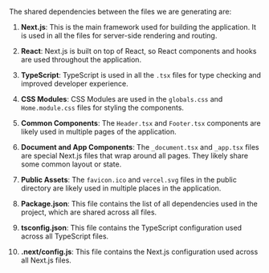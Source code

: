 The shared dependencies between the files we are generating are:

1. **Next.js**: This is the main framework used for building the application. It is used in all the files for server-side rendering and routing.

2. **React**: Next.js is built on top of React, so React components and hooks are used throughout the application.

3. **TypeScript**: TypeScript is used in all the `.tsx` files for type checking and improved developer experience.

4. **CSS Modules**: CSS Modules are used in the `globals.css` and `Home.module.css` files for styling the components.

5. **Common Components**: The `Header.tsx` and `Footer.tsx` components are likely used in multiple pages of the application.

6. **Document and App Components**: The `_document.tsx` and `_app.tsx` files are special Next.js files that wrap around all pages. They likely share some common layout or state.

7. **Public Assets**: The `favicon.ico` and `vercel.svg` files in the public directory are likely used in multiple places in the application.

8. **Package.json**: This file contains the list of all dependencies used in the project, which are shared across all files.

9. **tsconfig.json**: This file contains the TypeScript configuration used across all TypeScript files.

10. **.next/config.js**: This file contains the Next.js configuration used across all Next.js files.
